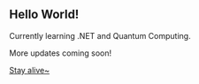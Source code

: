 ## Hello World!

Currently learning .NET and Quantum Computing.

More updates coming soon!

<a href="https://www.youtube.com/watch?v=rmL1D_aWTAY&list=WL&index=15&t=0s">Stay alive~</a>


